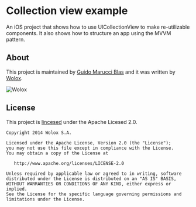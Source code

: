 Collection view example
=======================

An iOS project that shows how to use UICollectionView to make re-utilizable components. It also shows how to structure an app using the MVVM pattern.

## About ##

This project is maintained by [Guido Marucci Blas](https://github.com/guidomb) and it was written by [Wolox](http://www.wolox.com.ar).

![Wolox](http://www.wolox.com.ar/images/logo_barra_gris.png)

## License ##

  This project is [lincesed](LICENSE) under the Apache Licesed 2.0.

    Copyright 2014 Wolox S.A.

    Licensed under the Apache License, Version 2.0 (the "License");
    you may not use this file except in compliance with the License.
    You may obtain a copy of the License at

       http://www.apache.org/licenses/LICENSE-2.0

    Unless required by applicable law or agreed to in writing, software
    distributed under the License is distributed on an "AS IS" BASIS,
    WITHOUT WARRANTIES OR CONDITIONS OF ANY KIND, either express or implied.
    See the License for the specific language governing permissions and
    limitations under the License.
